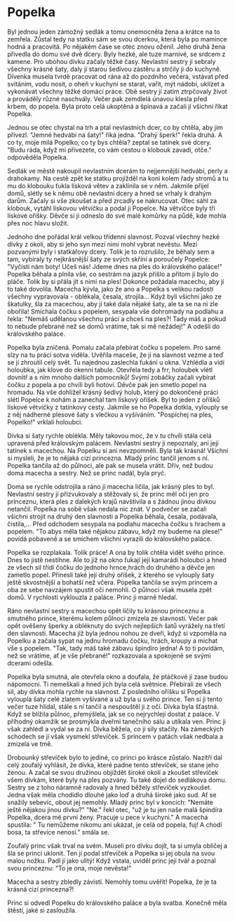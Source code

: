 # Popelka
Byl jednou jeden zámožný sedlák a tomu onemocněla žena a krátce na to zemřela. Zůstal tedy na statku sám se svou dcerkou, která byla po mamince hodná a pracovitá.
Po nějakém čase se otec znovu oženil. Jeho druhá žena přivedla do domu své dvě dcery. Byly hezké, ale tuze marnivé, se srdcem z kamene. Pro ubohou dívku začaly těžké časy.
Nevlastní sestry jí sebraly všechny krásné šaty, daly jí starou šedivou zástěru a strčily ji do kuchyně.
Dívenka musela tvrdě pracovat od rána až do pozdního večera, vstávat před svítáním, vodu nosit, o oheň v kuchyni se starat, vařit, mýt nádobí, uklízet a vykonávat všechny těžké domácí práce. Obě sestry jí zatím ztrpčovaly život a prováděly různé naschvály.
Večer pak zemdlelá únavou klesla před krbem, do popela. Byla proto celá ukoptěná a špinavá a začali jí všichni říkat Popelka.

Jednou se otec chystal na trh a ptal nevlastních dcer, co by chtěla, aby jim přivezl.
"Jemné hedvábí na šaty!" říká jedna.
"Drahý šperk!" řekla druhá.
A co ty, moje milá Popelko, co ty bys chtěla? zeptal se tatínek své dcery.
"Budu ráda, když mi přivezete, co vám cestou o klobouk zavadí, otče." odpověděla Popelka.

Sedlák ve městě nakoupil nevlastním dcerám to nejjemnější hedvábí, perly a drahokamy. Na cestě zpět ke statku projížděl na koni kolem řady stromů a tu mu do klobouku ťukla lísková větev a zaklínila se v něm. 
Jakmile přijel domů, slétly se k němu obě nevlastní dcery a hned se vrhaly k drahým darům. Začaly si vše zkoušet a před zrcadly se nakrucovat. Otec sáhl za klobouk, vytáhl lískovou větvičku a podal ji Popelce. Na větvičce byly tři lískové oříšky. Děvče si ji odneslo do své malé komůrky na půdě, kde mohla přes noc hlavu složit.

Jednoho dne pořádal král velkou třídenní slavnost. Pozval všechny hezké dívky z okolí, aby si jeho syn mezi nimi mohl vybrat nevěstu. Mezi pozvanými byly i statkářovy dcery. Tolik je to rozrušilo, že běhaly sem a tam, vybíraly ty nejkrásnější šaty ze svých skříní a poroučely Popelce: "Vyčisti nám boty! Učeš nás! Jdeme dnes na ples do královského paláce!" Popelka běhala a plnila vše, co sestrám na jazyk přišlo a přitom jí bylo do pláče. Tolik by si přála jít s nimi na ples! Dokonce požádala macechu, aby jí to také dovolila. Macecha kývla, jako že ano a Popelka s velikou radostí všechny vypravovala - oblékala, česala, strojila... Když byli všichni jako ze škatulky, šla za macechou, aby jí také dala nějaké šaty, ale ta se na ni zle obořila! Smíchala čočku s popelem, sesypala vše dohromady na podlahu a řekla: "Nemáš udělanou všechnu práci a chceš na ples?! Tady máš a pokud to nebude přebrané než se domů vrátíme, tak si mě nežádej!" A odešli do královského paláce.

Popelka byla zničená. Pomalu začala přebírat čočku s popelem. Pro samé slzy na tu práci sotva viděla. Uvěřila maceše, že ji na slavnost vezme a teď se jí zhroutil celý svět. 
Tu najednou zaslechla ťukání u okna. Vzhlédla a vidí holoubka, jak klove do okenní tabule. Otevřela tedy a frr, holoubek vlétl dovnitř a s ním mnoho dalších pomocníků! Svými zobáčky začali vybírat čočku z popela a po chvíli byli hotovi. Děvče pak jen smetlo popel na hromadu.
Na vše dohlížel krásný šedivý holub, který po dokončené práci slétl Popelce k nohám a zanechal tam lískový oříšek. Byl to jeden z oříšků lískové větvičky z tatínkovy cesty. Jakmile se ho Popelka dotkla, vylouply se z něj nádherné plesové šaty s vlečkou a vyšíváním.
"Pospíchej na ples, Popelko!" vrklali holoubci.

Dívka si šaty rychle oblékla. Měly takovou moc, že v tu chvíli stála celá upravená před královským palácem. Nevlastní sestry ji nepoznaly, ani její tatínek s macechou. Na Popelku si ani nevzpomněli. Byla tak krásná! Všichni si mysleli, že je to nějaká cizí princezna. Mladý princ tančil jenom s ní. Popelka tančila až do půlnoci, ale pak se musela vrátit. Dřív, než budou doma macecha a sestry. Než se princ nadál, byla pryč.

Doma se rychle odstrojila a ráno jí macecha líčila, jak krásný ples to byl. Nevlastní sestry jí přizvukovaly a stěžovaly si, že princ měl oči jen pro princeznu, která ples z dalekých krajů navštívila a s žádnou jinou dívkou netančil. Popelka na sobě však nedala nic znát.
V podvečer se začali všichni strojit na druhý den slavnosti a Popelka běhala, česala, podávala, čistila,... Před odchodem sesypala na podlahu macecha čočku s hrachem a popelem. "To abys měla také nějakou zábavu, když my budeme na plese!" povídá pobaveně a se smíchem všichni vyrazili do královského paláce.

Popelka se rozplakala. Tolik práce! A ona by tolik chtěla vidět svého prince. Dnes to jistě nestihne. Ale to již na okno ťukají její kamarádi holoubci a hned ze všech sil třídí čočku do jednoho hrnce,hrách do druhého a děvče jen zametlo popel. Přinesli také její druhý oříšek, z kterého se vylouply šaty ještě skvostnější a bohatší než včera. Popelka tančila se svým princem a oba ze sebe navzájem spustit oči nemohli. O půlnoci však musela zpět domů. V rychlosti vyklouzla z paláce. Princ ji marně hledal.

Ráno nevlastní sestry s macechou opět líčily tu krásnou princeznu a smutného prince, kterému kolem půlnoci zmizela ze slavnosti. Večer pak opět ověšeny šperky a obléknuty do svých nejlepších šatů vyrážely na třetí den slavnosti. Macecha již byla jednou nohou ze dveří, když si vzpoměla na Popelku a začala sypat na jednu hromadu čočku, hrách, kroupy a míchat vše s popelem. "Tak, tady máš také zábavu špindíro jedna! A to ti povídám, než se vrátíme, ať je vše přebrané!" rozkazovala a spokojeně se svými dcerami odešla.

Popelka byla smutná, ale otevřela okno a doufala, že ptáčkové jí zase budou nápomocni. Ti nemeškali a hned jich byla celá světnice. Přebírali ze všech sil, aby dívka mohla rychle na slavnost. Z posledního oříšku si Popelka vyloupla šaty celé zlatem vyšívané a už byla u svého prince. Ten si ji tento večer tuze hlídal, stále s ní tančil a nespouštěl ji z očí. Dívka byla šťastná. Když se blížila půlnoc, přemýšlela, jak se co nejrychleji dostat z paláce. V příhodný okamžik se prosmýkla dveřmi tanečního sálu a utíkala ven. Princ ji však zahlédl a vydal se za ní. Dívka běžela, co jí síly stačily. Na zámeckých schodech se jí však vysmekl střevíček. S princem v patách však nedbala a zmizela ve tmě.

Drobounký střevíček bylo to jediné, co princi po krásce zůstalo. Nazítří dal celý zoufalý vyhlásit, že dívka, které padne tento střevíček, se stane jeho ženou. A začal se svou družinou objíždět široké okolí a zkoušet střevíček všem dívkám, které byly na ples pozvány.
Tu také dojel do sedlákova domu. Sestry se z toho náramně radovaly a hned běžely střevíček vyzkoušet. Jedna však měla chodidlo dlouhé jako loď a druhá široké jako sud. Ať se snažily sebevíc, obout jej nemohly. 
Mladý princ byl v koncích: "Nemáte ještě nějakou jinou dívku?" 
"Ne." řekl otec, "už je tu jen naše malá špindíra Popelka, dcera mé první ženy. Pracuje u pece v kuchyni." A macecha spustila: " Tu nemůžeme nikomu ani ukázat, je celá od popela, fuj! A chodí bosa, ta střevíce nenosí." smála se.

Zoufalý princ však trval na svém. Museli pro dívku dojít, ta si umyla obličej a šla se princi uklonit. Ten jí podal střevíček a Popelka si jej obula na svou malou nožku. Padl jí jako ulitý! Když vstala, uviděl princ její tvář a poznal svou princeznu: "To je ona, moje nevěsta!"

Macecha a sestry zbledly závistí. Nemohly tomu uvěřit! Popelka, že je ta krásná cizí princezna?!

Princ si odvedl Popelku do královského paláce a byla svatba. Konečně měla štěstí, jaké si zasloužila.